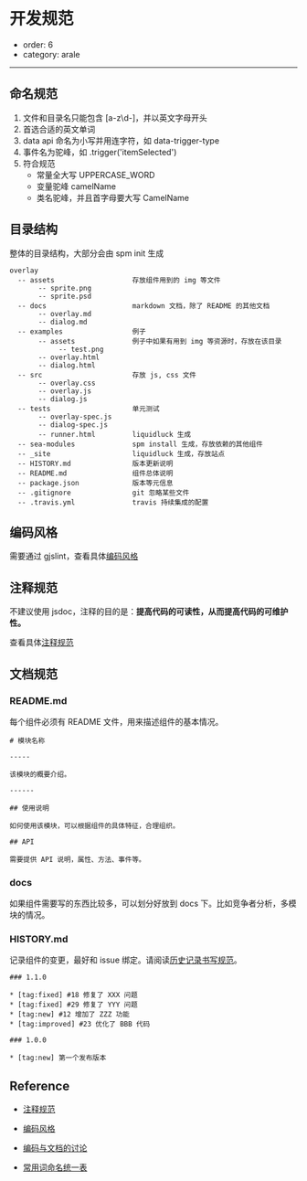 # 开发规范

- order: 6
- category: arale

---

## 命名规范

1. 文件和目录名只能包含 [a-z\d\-]，并以英文字母开头
2. 首选合适的英文单词 
3. data api 命名为小写并用连字符，如 data-trigger-type
4. 事件名为驼峰，如 .trigger('itemSelected')
5. 符合规范
   - 常量全大写 UPPERCASE_WORD
   - 变量驼峰 camelName
   - 类名驼峰，并且首字母要大写 CamelName

## 目录结构

整体的目录结构，大部分会由 spm init 生成

    overlay
      -- assets                   存放组件用到的 img 等文件
           -- sprite.png
           -- sprite.psd
      -- docs                     markdown 文档，除了 README 的其他文档
           -- overlay.md
           -- dialog.md
      -- examples                 例子
           -- assets              例子中如果有用到 img 等资源时，存放在该目录
                -- test.png
           -- overlay.html
           -- dialog.html
      -- src                      存放 js, css 文件
           -- overlay.css
           -- overlay.js
           -- dialog.js
      -- tests                    单元测试
           -- overlay-spec.js
           -- dialog-spec.js
           -- runner.html         liquidluck 生成
      -- sea-modules              spm install 生成，存放依赖的其他组件
      -- _site                    liquidluck 生成，存放站点
      -- HISTORY.md               版本更新说明
      -- README.md                组件总体说明
      -- package.json             版本等元信息
      -- .gitignore               git 忽略某些文件
      -- .travis.yml              travis 持续集成的配置
      
## 编码风格

需要通过 gjslint，查看具体[编码风格](https://github.com/aralejs/aralejs.org/wiki/JavaScript-%E7%BC%96%E7%A0%81%E9%A3%8E%E6%A0%BC)

## 注释规范

不建议使用 jsdoc，注释的目的是：**提高代码的可读性，从而提高代码的可维护性。**

查看具体[注释规范](https://github.com/aralejs/aralejs.org/wiki/JavaScript-%E6%B3%A8%E9%87%8A%E8%A7%84%E8%8C%83)

## 文档规范

### README.md

每个组件必须有 README 文件，用来描述组件的基本情况。

    # 模块名称

    -----

    该模块的概要介绍。

    ------

    ## 使用说明

    如何使用该模块，可以根据组件的具体特征，合理组织。

    ## API

    需要提供 API 说明，属性、方法、事件等。

### docs

如果组件需要写的东西比较多，可以划分好放到 docs 下。比如竞争者分析，多模块的情况。

### HISTORY.md

记录组件的变更，最好和 issue 绑定。请阅读[历史记录书写规范](https://github.com/aralejs/aralejs.org/wiki/%E5%8E%86%E5%8F%B2%E8%AE%B0%E5%BD%95%E4%B9%A6%E5%86%99%E8%A7%84%E8%8C%83)。

    ### 1.1.0

    * [tag:fixed] #18 修复了 XXX 问题
    * [tag:fixed] #29 修复了 YYY 问题
    * [tag:new] #12 增加了 ZZZ 功能
    * [tag:improved] #23 优化了 BBB 代码

    ### 1.0.0

    * [tag:new] 第一个发布版本


## Reference

 -  [注释规范](https://github.com/aralejs/aralejs.org/wiki/JavaScript-%E6%B3%A8%E9%87%8A%E8%A7%84%E8%8C%83)

 -  [编码风格](https://github.com/aralejs/aralejs.org/wiki/JavaScript-%E7%BC%96%E7%A0%81%E9%A3%8E%E6%A0%BC)

 -  [编码与文档的讨论](https://github.com/aralejs/aralejs.org/issues/36)

 -  [常用词命名统一表](https://github.com/aralejs/aralejs.org/wiki/%E5%B8%B8%E7%94%A8%E8%AF%8D%E5%91%BD%E5%90%8D%E7%BB%9F%E4%B8%80%E8%A1%A8)
